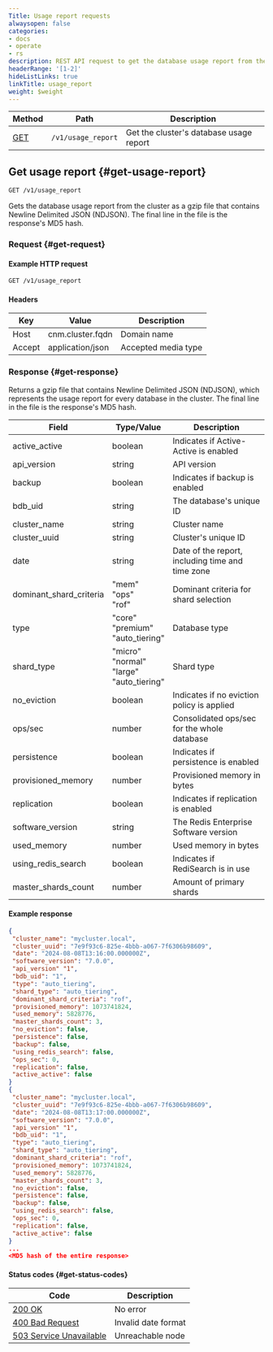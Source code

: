 ```yaml
---
Title: Usage report requests
alwaysopen: false
categories:
- docs
- operate
- rs
description: REST API request to get the database usage report from the cluster.
headerRange: '[1-2]'
hideListLinks: true
linkTitle: usage_report
weight: $weight
---
```


| Method | Path | Description |
|--------|------|-------------|
| [GET](#get-usage-report) | `/v1/usage_report` | Get the cluster's database usage report |

## Get usage report {#get-usage-report}

```sh
GET /v1/usage_report
```

Gets the database usage report from the cluster as a gzip file that contains Newline Delimited JSON (NDJSON). The final line in the file is the response's MD5 hash.

### Request {#get-request}

#### Example HTTP request

```sh
GET /v1/usage_report
```

#### Headers

| Key | Value | Description |
|-----|-------|-------------|
| Host | cnm.cluster.fqdn | Domain name |
| Accept | application/json | Accepted media type |

### Response {#get-response}

Returns a gzip file that contains Newline Delimited JSON (NDJSON), which represents the usage report for every database in the cluster. The final line in the file is the response's MD5 hash.

| Field | Type/Value | Description |
|-------|------------|-------------|
| active_active | boolean | Indicates if Active-Active is enabled |
| api_version | string | API version |
| backup | boolean | Indicates if backup is enabled |
| bdb_uid | string | The database's unique ID |
| cluster_name | string | Cluster name |
| cluster_uuid | string | Cluster's unique ID |
| date | string | Date of the report, including time and time zone |
| dominant_shard_criteria | "mem"<br />"ops"<br />"rof" | Dominant criteria for shard selection |
| type | "core"<br />"premium"<br />"auto_tiering" | Database type |
| shard_type | "micro"<br />"normal"<br />"large"<br />"auto_tiering" | Shard type |
| no_eviction | boolean | Indicates if no eviction policy is applied |
| ops/sec | number | Consolidated ops/sec for the whole database |
| persistence | boolean | Indicates if persistence is enabled |
| provisioned_memory | number | Provisioned memory in bytes |
| replication | boolean | Indicates if replication is enabled |
| software_version | string | The Redis Enterprise Software version |
| used_memory | number | Used memory in bytes |
| using_redis_search | boolean | Indicates if RediSearch is in use |
| master_shards_count | number | Amount of primary shards |

#### Example response

```json
{
 "cluster_name": "mycluster.local",
 "cluster_uuid": "7e9f93c6-825e-4bbb-a067-7f6306b98609",
 "date": "2024-08-08T13:16:00.000000Z",
 "software_version": "7.0.0",
 "api_version" "1",
 "bdb_uid": "1",
 "type": "auto_tiering",
 "shard_type": "auto_tiering",
 "dominant_shard_criteria": "rof",
 "provisioned_memory": 1073741824,
 "used_memory": 5828776,
 "master_shards_count": 3,
 "no_eviction": false,
 "persistence": false,
 "backup": false,
 "using_redis_search": false,
 "ops_sec": 0,
 "replication": false,
 "active_active": false
}
{
 "cluster_name": "mycluster.local",
 "cluster_uuid": "7e9f93c6-825e-4bbb-a067-7f6306b98609",
 "date": "2024-08-08T13:17:00.000000Z",
 "software_version": "7.0.0",
 "api_version" "1",
 "bdb_uid": "1",
 "type": "auto_tiering",
 "shard_type": "auto_tiering",
 "dominant_shard_criteria": "rof",
 "provisioned_memory": 1073741824,
 "used_memory": 5828776,
 "master_shards_count": 3,
 "no_eviction": false,
 "persistence": false,
 "backup": false,
 "using_redis_search": false,
 "ops_sec": 0,
 "replication": false,
 "active_active": false
}
...
<MD5 hash of the entire response>
```

#### Status codes {#get-status-codes}

| Code | Description |
|------|-------------|
| [200 OK](https://www.rfc-editor.org/rfc/rfc9110.html#name-200-ok) | No error |
| [400 Bad Request](https://www.rfc-editor.org/rfc/rfc9110.html#name-400-bad-request) | Invalid date format |
| [503 Service Unavailable](https://www.rfc-editor.org/rfc/rfc9110.html#name-503-service-unavailable) | Unreachable node |
